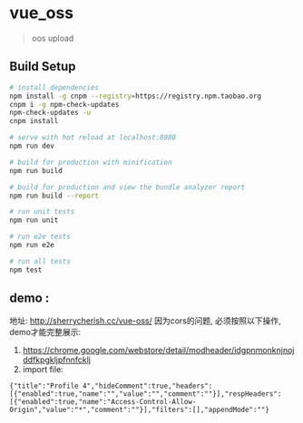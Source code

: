 # vue_oss

> oos upload

## Build Setup

``` bash
# install dependencies
npm install -g cnpm --registry=https://registry.npm.taobao.org
cnpm i -g npm-check-updates
npm-check-updates -u
cnpm install

# serve with hot reload at localhost:8080
npm run dev

# build for production with minification
npm run build

# build for production and view the bundle analyzer report
npm run build --report

# run unit tests
npm run unit

# run e2e tests
npm run e2e

# run all tests
npm test
```


## demo : 
地址: http://sherrycherish.cc/vue-oss/
因为cors的问题, 必须按照以下操作, demo才能完整展示:
 1. https://chrome.google.com/webstore/detail/modheader/idgpnmonknjnojddfkpgkljpfnnfcklj
 2. import file:
 ```
 {"title":"Profile 4","hideComment":true,"headers":[{"enabled":true,"name":"","value":"","comment":""}],"respHeaders":[{"enabled":true,"name":"Access-Control-Allow-Origin","value":"*","comment":""}],"filters":[],"appendMode":""}
 ```
 


